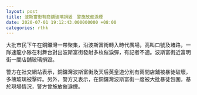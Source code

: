 ```yaml
---
layout: post
title: 波斯富街有商舖玻璃損毀　警施放催淚煙
date: 2020-07-01 19:12:43.000000000 +08:00
categories: rthk
---
```


大批市民下午在銅鑼灣一帶聚集，沿波斯富街轉入時代廣場，高叫口號及堵路，一隊速龍小隊在利舞台對出波斯富街發射多枚催淚彈，有記者不適。波斯富街近富明街一間店舖玻璃損毀。

警方在社交網站表示，銅鑼灣波斯富街及天后英皇道分別有兩間店鋪被暴徒破壞，多塊玻璃被擊碎。另外，警方又表示，在銅鑼灣波斯富街一度被大批暴徒包圍，基於現場情況，警方曾施放催淚煙。
